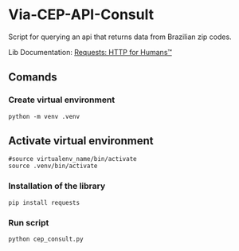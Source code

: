# Via-CEP-API-Consult
Script for querying an api that returns data from Brazilian zip codes.

Lib Documentation: [Requests: HTTP for Humans™](https://docs.python-requests.org/en/master/)

## Comands 

### Create virtual environment 
```
python -m venv .venv
```
## Activate virtual environment 
```
#source virtualenv_name/bin/activate
source .venv/bin/activate
```

### Installation of the library
```
pip install requests
```
### Run script
```
python cep_consult.py
```
